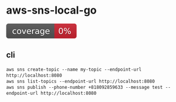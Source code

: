# aws-sns-local-go

![coverage](https://raw.githubusercontent.com/k-narusawa/aws-sns-local-go/badges/.badges/main/coverage.svg)

## cli

```shell
aws sns create-topic --name my-topic --endpoint-url http://localhost:8080
aws sns list-topics --endpoint-url http://localhost:8080
aws sns publish --phone-number +818092859633 --message test --endpoint-url http://localhost:8080
```
